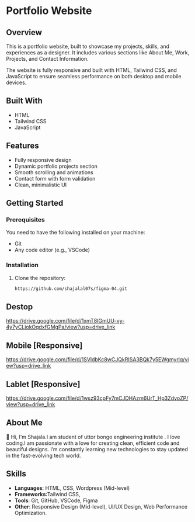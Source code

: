 # Portfolio Website

## Overview
This is a portfolio website, built to showcase my projects, skills, and experiences as a designer. It includes various sections like About Me, Work, Projects, and Contact Information.

The website is fully responsive and built with HTML, Tailwind CSS, and JavaScript to ensure seamless performance on both desktop and mobile devices.

## Built With
- HTML
- Tailwind CSS
- JavaScript

## Features
- Fully responsive design
- Dynamic portfolio projects section
- Smooth scrolling and animations
- Contact form with form validation
- Clean, minimalistic UI

## Getting Started

### Prerequisites
You need to have the following installed on your machine:
- Git
- Any code editor (e.g., VSCode)

### Installation
1. Clone the repository:
   ```bash
   https://github.com/shajalal07s/figma-04.git

## Destop

https://drive.google.com/file/d/1xmT8IGmUU-vy-4y7yCLiokOqdxfGMgPa/view?usp=drive_link

## Mobile [Responsive]

https://drive.google.com/file/d/1SVldbKc8wCJQkRISA3BQk7y5EWgmyrlq/view?usp=drive_link

## Lablet [Responsive]

https://drive.google.com/file/d/1wsz93cpFy7mCJDHAzm6UrT_Hp3ZdvoZP/view?usp=drive_link

## About Me

👋 Hi, I'm Shajala.I am student of uttor bongo engineering institute . I love coding.I am passionate with a love for creating clean, efficient code and beautiful designs. I’m constantly learning new technologies to stay updated in the fast-evolving tech world.

## Skills

- **Languages**: HTML, CSS, Wordpress (Mid-level)
- **Frameworks**:Tailwind CSS,
- **Tools**: Git, GitHub, VSCode, Figma
- **Other**: Responsive Design (Mid-level), UI/UX Design, Web Performance Optimization.
